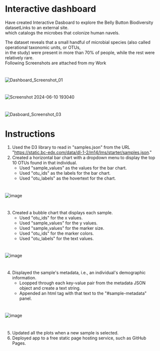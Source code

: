 # Interactive dashboard   
Have created Interactive Dasboard to explore the Belly Button Biodiversity datasetLinks to an external site.  
which catalogs the microbes that colonize human navels.   

The dataset reveals that a small handful of microbial species (also called operational taxonomic units, or OTUs,   
in the study) were present in more than 70% of people, while the rest were relatively rare.  
Following Screenshots are attached from my Work
#
![Dashboard_Screenshot_01](https://github.com/RoshniRanaDS/belly-button-challenge/assets/161755928/657d1aa4-a5a7-4fa5-89f9-133d3bba474a)
#
![Screenshot 2024-06-10 193040](https://github.com/RoshniRanaDS/belly-button-challenge/assets/161755928/3ec1c02e-b07c-4dae-9d96-2a0e3934cbd9)
#
![Dasboard_Screenshot_03](https://github.com/RoshniRanaDS/belly-button-challenge/assets/161755928/43d936b1-b86d-45d5-92d7-cd271af75a59)
#
# Instructions
1. Used the D3 library to read in "samples.json" from the URL "https://static.bc-edx.com/data/dl-1-2/m14/lms/starter/samples.json."  
2. Created a horizontal bar chart with a dropdown menu to display the top 10 OTUs found in that individual.  
   - Used "sample_values" as the values for the bar chart.  
   - Used "otu_ids" as the labels for the bar chart.  
   - Used "otu_labels" as the hovertext for the chart.  
#
![image](https://github.com/RoshniRanaDS/belly-button-challenge/assets/161755928/a0f928c1-923e-4269-93c0-e83bab9ad8a2)
#
3. Created a bubble chart that displays each sample.   
   - Used "otu_ids" for the x values.   
   - Used "sample_values" for the y values.   
   - Used "sample_values" for the marker size.   
   - Used "otu_ids" for the marker colors.   
   - Used "otu_labels" for the text values.   
#
![image](https://github.com/RoshniRanaDS/belly-button-challenge/assets/161755928/64273613-acd3-40e5-bc7f-6ad4ac5e3d8e)
#
4. Displayed the sample's metadata, i.e., an individual's demographic information.   
   - Loopped through each key-value pair from the metadata JSON object and create a text string.   
   - Appended an html tag with that text to the "#sample-metadata" panel.   
#
![image](https://github.com/RoshniRanaDS/belly-button-challenge/assets/161755928/9587d445-4632-45fc-abc4-c82e5e43ad22)
#
5. Updated all the plots when a new sample is selected.
6. Deployed app to a free static page hosting service,
   such as GitHub Pages. 
  
